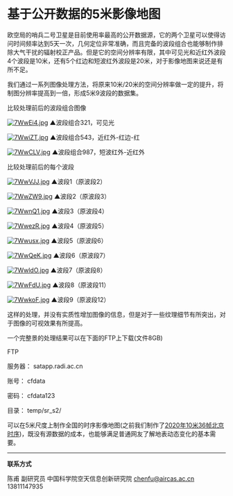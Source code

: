# 基于公开数据的5米影像地图

欧空局的哨兵二号卫星是目前使用率最高的公开数据源，它的两个卫星可以使得访问时间频率达到5天一次，几何定位非常准确，而且完备的波段组合也能够制作排除大气干扰的辐射校正产品。但是它的空间分辨率有限，其中可见光和近红外波段4个波段是10米，还有5个红边和短波红外波段是20米，对于影像地图来说还是有所不足。

我们通过一系列图像处理方法，将原来10米/20米的空间分辨率做一定的提升，将制图分辨率提高到一倍，形成5米9波段的数据集。

比较处理前后的波段组合图像

[![7WwEi4.jpg](https://s4.ax1x.com/2022/01/21/7WwEi4.jpg)](https://imgtu.com/i/7WwEi4)
▲波段组合321，可见光

[![7WwiZT.jpg](https://s4.ax1x.com/2022/01/21/7WwiZT.jpg)](https://imgtu.com/i/7WwiZT)
▲波段组合543，近红外-红边-红

[![7WwCLV.jpg](https://s4.ax1x.com/2022/01/21/7WwCLV.jpg)](https://imgtu.com/i/7WwCLV)
▲波段组合987，短波红外-近红外

比较处理前后的每个波段

[![7WwVJJ.jpg](https://s4.ax1x.com/2022/01/21/7WwVJJ.jpg)](https://imgtu.com/i/7WwVJJ)
▲波段1（原波段2）

[![7WwZW9.jpg](https://s4.ax1x.com/2022/01/21/7WwZW9.jpg)](https://imgtu.com/i/7WwZW9)
▲波段2（原波段3）

[![7WwnQ1.jpg](https://s4.ax1x.com/2022/01/21/7WwnQ1.jpg)](https://imgtu.com/i/7WwnQ1)
▲波段3（原波段4）

[![7WwezR.jpg](https://s4.ax1x.com/2022/01/21/7WwezR.jpg)](https://imgtu.com/i/7WwezR)
▲波段4（原波段5）

[![7Wwusx.jpg](https://s4.ax1x.com/2022/01/21/7Wwusx.jpg)](https://imgtu.com/i/7Wwusx)
▲波段5（原波段6）

[![7WwQeK.jpg](https://s4.ax1x.com/2022/01/21/7WwQeK.jpg)](https://imgtu.com/i/7WwQeK)
▲波段6（原波段7）

[![7WwldO.jpg](https://s4.ax1x.com/2022/01/21/7WwldO.jpg)](https://imgtu.com/i/7WwldO)
▲波段7（原波段8）

[![7WwFdU.jpg](https://s4.ax1x.com/2022/01/21/7WwFdU.jpg)](https://imgtu.com/i/7WwFdU)
▲波段8（原波段11）

[![7WwkoF.jpg](https://s4.ax1x.com/2022/01/21/7WwkoF.jpg)](https://imgtu.com/i/7WwkoF)
▲波段9（原波段12）

这样的处理，并没有实质性增加图像的信息，但是对于一些纹理细节有所突出，对于图像的可视效果有所提高。

一个完整景的处理结果可以在下面的FTP上下载(文件8GB)

FTP

服务器： satapp.radi.ac.cn

账号： cfdata

密码： cfdata123

目录： temp/sr_s2/



可以在5米尺度上制作全国的时序影像地图(之前我们制作了[2020年10米36帧北京时序](../product/product_cloudless_world.html))，既没有源数据的成本，也能够满足普通网友了解地表动态变化的基本需要。


---

**联系方式**

陈甫 副研究员
中国科学院空天信息创新研究院
chenfu@aircas.ac.cn
13811147935

